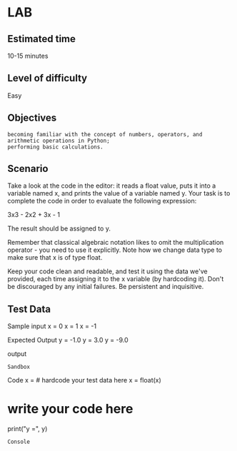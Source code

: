 # LAB

## Estimated time

10-15 minutes
## Level of difficulty

Easy
## Objectives

    becoming familiar with the concept of numbers, operators, and arithmetic operations in Python;
    performing basic calculations.

## Scenario

Take a look at the code in the editor: it reads a float value, puts it into a variable named x, and prints the value of a variable named y. Your task is to complete the code in order to evaluate the following expression:

3x3 - 2x2 + 3x - 1

The result should be assigned to y.

Remember that classical algebraic notation likes to omit the multiplication operator - you need to use it explicitly. Note how we change data type to make sure that x is of type float.

Keep your code clean and readable, and test it using the data we've provided, each time assigning it to the x variable (by hardcoding it). Don't be discouraged by any initial failures. Be persistent and inquisitive.

## Test Data

Sample input
x = 0
x = 1
x = -1

Expected Output
y = -1.0
y = 3.0
y = -9.0

output

    Sandbox

Code
x = # hardcode your test data here
x = float(x)
# write your code here
print("y =", y)

    Console

